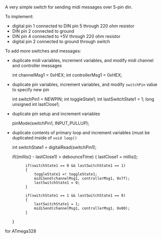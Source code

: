 A very simple switch for sending midi messages over 5-pin din. 

To implement:
- digital pin 1 connected to DIN pin 5 through 220 ohm resistor
- DIN pin 2 connected to ground
- DIN pin 4 connected to +5V through 220 ohm resistor
- digital pin 2 connected to ground through switch

To add more switches and messages:
- duplicate midi variables, increment variables, and modify midi channel and controller messages

	int channelMsg1 = 0xHEX;
	int controllerMsg1 = 0xHEX;

- duplicate pin variables, increment variables, and modify `switchPin` value to specify new pin

	int switchPin1 = NEWPIN;
	int toggleState1;
	int lastSwitchState1 = 1;
	long unsigned int lastClose1;

- duplicate pin setup and increment variables

	pinMode(switchPin1, INPUT_PULLUP);

- duplicate contents of primary loop and increment variables (must be duplicated inside of `void loop()` 

	int switchState1 = digitalRead(switchPin1);

	if((millis() - lastClose1) > debounceTime)
	{
    		lastClose1 = millis();

	    	if(switchState1 == 0 && lastSwitchState1 == 1)
    		{
      			toggleState1 =! toggleState1;
     	 		midiSend(channelMsg1, controllerMsg1, 0x7f);
      			lastSwitchState1 = 0;
    		}
    
    		if(switchState1 == 1 && lastSwitchState1 == 0)
    		{
      			lastSwitchState1 = 1;
      			midiSend(channelMsg1, controllerMsg1, 0x00);
    		}
  	}



for ATmega328
